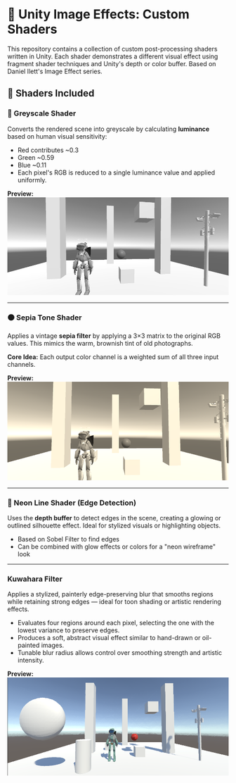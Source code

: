 # 🎨 Unity Image Effects: Custom Shaders

This repository contains a collection of custom post-processing shaders written in Unity. Each shader demonstrates a different visual effect using fragment shader techniques and Unity's depth or color buffer. Based on Daniel Ilett's Image Effect series.  

## 🧪 Shaders Included

### 🖤 Greyscale Shader

Converts the rendered scene into greyscale by calculating **luminance** based on human visual sensitivity:
- Red contributes ~0.3
- Green ~0.59
- Blue ~0.11
- Each pixel's RGB is reduced to a single luminance value and applied uniformly.

**Preview:**
![Greyscale Preview](Images/GreyScale.png)

---

### 🟤 Sepia Tone Shader

Applies a vintage **sepia filter** by applying a 3×3 matrix to the original RGB values. This mimics the warm, brownish tint of old photographs.

**Core Idea:**
Each output color channel is a weighted sum of all three input channels.

**Preview:**
![Sepia Tone Preview](Images/Sepia-Effect.png)

---

### 🌈 Neon Line Shader (Edge Detection)

Uses the **depth buffer** to detect edges in the scene, creating a glowing or outlined silhouette effect. Ideal for stylized visuals or highlighting objects.

- Based on Sobel Filter to find edges
- Can be combined with glow effects or colors for a "neon wireframe" look

---

### Kuwahara Filter 

Applies a stylized, painterly edge-preserving blur that smooths regions while retaining strong edges — ideal for toon shading or artistic rendering effects.

- Evaluates four regions around each pixel, selecting the one with the lowest variance to preserve edges.
- Produces a soft, abstract visual effect similar to hand-drawn or oil-painted images.
- Tunable blur radius allows control over smoothing strength and artistic intensity.

**Preview:**
![Kuwahara Filter Preview](Images/Kuwahara.png)
